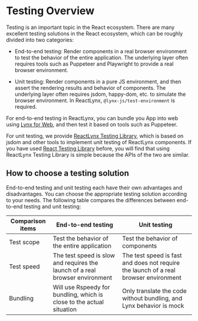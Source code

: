# Testing Overview

Testing is an important topic in the React ecosystem. There are many excellent testing solutions in the React ecosystem, which can be roughly divided into two categories:

- End-to-end testing: Render components in a real browser environment to test the behavior of the entire application. The underlying layer often requires tools such as Puppeteer and Playwright to provide a real browser environment.

- Unit testing: Render components in a pure JS environment, and then assert the rendering results and behavior of components. The underlying layer often requires jsdom, happy-dom, etc. to simulate the browser environment. In ReactLynx, `@lynx-js/test-environment` is required.

For end-to-end testing in ReactLynx, you can bundle you App into web using [Lynx for Web](guide/start/fragments/web/integrating-lynx-with-web), and then test it based on tools such as Puppeteer.

For unit testing, we provide [ReactLynx Testing Library](./react-lynx-testing-library/index.mdx), which is based on jsdom and other tools to implement unit testing of ReactLynx components. If you have used [React Testing Library](https://testing-library.com/docs/react-testing-library/intro/) before, you will find that using ReactLynx Testing Library is simple because the APIs of the two are similar.

## How to choose a testing solution

End-to-end testing and unit testing each have their own advantages and disadvantages. You can choose the appropriate testing solution according to your needs. The following table compares the differences between end-to-end testing and unit testing:

| Comparison items | End-to-end testing                                                           | Unit testing                                                                         |
| ---------------- | ---------------------------------------------------------------------------- | ------------------------------------------------------------------------------------ |
| Test scope       | Test the behavior of the entire application                                  | Test the behavior of components                                                      |
| Test speed       | The test speed is slow and requires the launch of a real browser environment | The test speed is fast and does not require the launch of a real browser environment |
| Bundling         | Will use Rspeedy for bundling, which is close to the actual situation        | Only translate the code without bundling, and Lynx behavior is mock                  |

